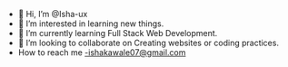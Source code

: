 - 👋 Hi, I’m @Isha-ux
- 👀 I’m interested in learning new things.
- 🌱 I’m currently learning Full Stack Web Development.
- 💞️ I’m looking to collaborate on Creating websites or coding practices.
-  How to reach me -ishakawale07@gmail.com

<!---
Isha-ux/Isha-ux is a ✨ special ✨ repository because its `README.md` (this file) appears on your GitHub profile.
You can click the Preview link to take a look at your changes.
--->

